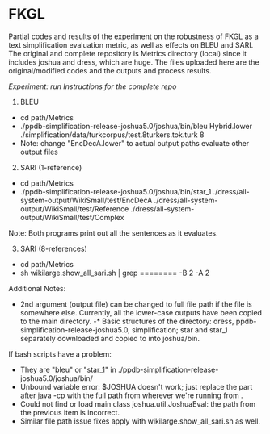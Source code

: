 # FKGL

Partial codes and results of the experiment on the robustness of FKGL as a text simplification evaluation metric, as well as effects on BLEU and SARI. The original and complete repository is Metrics directory (local) since it includes joshua and dress, which are huge. The files uploaded here are the original/modified codes and the outputs and process results.

_Experiment: run Instructions for the complete repo_

1. BLEU
* cd path/Metrics
* ./ppdb-simplification-release-joshua5.0/joshua/bin/bleu Hybrid.lower ./simplification/data/turkcorpus/test.8turkers.tok.turk 8
* Note: change "EncDecA.lower" to actual output paths evaluate other output files

2. SARI (1-reference)
* cd path/Metrics
* ./ppdb-simplification-release-joshua5.0/joshua/bin/star_1 ./dress/all-system-output/WikiSmall/test/EncDecA ./dress/all-system-output/WikiSmall/test/Reference ./dress/all-system-output/WikiSmall/test/Complex

Note: Both programs print out all the sentences as it evaluates.

3. SARI (8-references)
* cd path/Metrics
* sh wikilarge.show_all_sari.sh | grep ======== -B 2 -A 2

Additional Notes:
* 2nd argument (output file) can be changed to full file path if the file is somewhere else. Currently, all the lower-case outputs have been copied to the main directory.
-* Basic structures of the directory: dress, ppdb-simplification-release-joshua5.0, simplification; star and star_1 separately downloaded and copied to into joshua/bin.

If bash scripts have a problem:
* They are "bleu" or "star_1" in ./ppdb-simplification-release-joshua5.0/joshua/bin/
* Unbound variable error: $JOSHUA doesn't work; just replace the part after java -cp with the full path from wherever we're running from .
* Could not find or load main class joshua.util.JoshuaEval: the path from the previous item is incorrect.
* Similar file path issue fixes apply with wikilarge.show_all_sari.sh as well.
